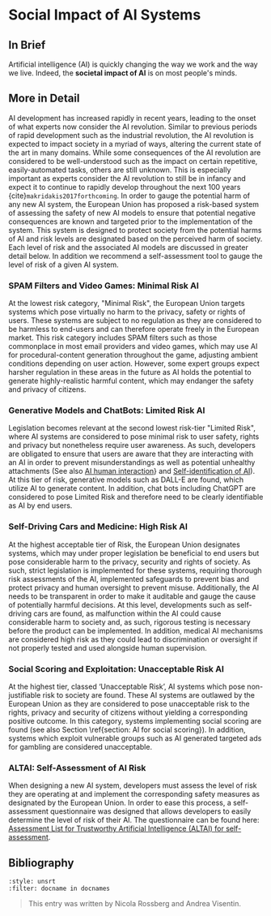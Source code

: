# Social Impact of AI Systems

## In Brief

Artificial intelligence (AI) is quickly changing the way we work and the way we live. Indeed, the **societal impact of AI** is on most people's minds.

## More in Detail

AI development has increased rapidly in recent years, leading to the onset of what experts now consider the AI revolution. Similar to previous periods of rapid development such as the industrial revolution, the AI revolution is expected to impact society in a myriad of ways, altering the current state of the art in many domains. While some consequences of the AI revolution are considered to be well-understood such as the impact on certain repetitive, easily-automated tasks, others are still unknown. This is especially important as experts consider the AI revolution to still be in infancy and expect it to continue to rapidly develop throughout the next 100 years {cite}`makridakis2017forthcoming`. In order to gauge the potential harm of any new AI system, the European Union has proposed a risk-based system of assessing the safety of new AI models to ensure that potential negative consequences are known and targeted prior to the implementation of the system. This system is designed to protect society from the potential harms of AI and risk levels are designated based on the perceived harm of society. Each level of risk and the associated AI models are discussed in greater detail below. In addition we recommend a self-assessment tool to gauge the level of risk of a given AI system. 

### SPAM Filters and Video Games: Minimal Risk AI
At the lowest risk category, "Minimal Risk", the European Union targets systems which pose virtually no harm to the privacy, safety or rights of users. These systems are subject to no regulation as they are considered to be harmless to end-users and can therefore operate freely in the European market. This risk category includes SPAM filters such as those commonplace in most email providers and video games, which may use AI for procedural-content generation throughout the game, adjusting ambient conditions depending on user action. However, some expert groups expect harsher regulation in these areas in the future as AI holds the potential to generate highly-realistic harmful content, which may endanger the safety and privacy of citizens. 

### Generative Models and ChatBots: Limited Risk AI
Legislation becomes relevant at the second lowest risk-tier "Limited Risk", where AI systems are considered to pose minimal risk to user safety, rights and privacy but nonetheless require user awareness. As such, developers are obligated to ensure that users are aware that they are interacting with an AI in order to prevent misunderstandings as well as potential unhealthy attachments (See also [AI human interaction](./human_interaction.md)} and [Self-identification of AI](./self-identification.md)). At this tier of risk, generative models such as DALL-E are found, which utilize AI to generate content. In addition, chat bots including ChatGPT are considered to pose Limited Risk and therefore need to be clearly identifiable as AI by end users. 

### Self-Driving Cars and Medicine: High Risk AI
At the highest acceptable tier of Risk, the European Union designates systems, which may under proper legislation be beneficial to end users but pose considerable harm to the privacy, security and rights of society. As such, strict legislation is implemented for these systems, requiring thorough risk assessments of the AI, implemented safeguards to prevent bias and protect privacy and human oversight to prevent misuse. Additionally, the AI needs to be transparent in order to make it auditable and gauge the cause of potentially harmful decisions. At this level, developments such as self-driving cars are found, as malfunction within the AI could cause considerable harm to society and, as such, rigorous testing is necessary before the product can be implemented. In addition, medical AI mechanisms are considered high risk as they could lead to discrimination or oversight if not properly tested and used alongside human supervision.

### Social Scoring and Exploitation: Unacceptable Risk AI
At the highest tier, classed ‘Unacceptable Risk’, AI systems which pose non-justifiable risk to society are found. These AI systems are outlawed by the European Union as they are considered to pose unacceptable risk to the rights, privacy and security of citizens without yielding a corresponding positive outcome. In this category, systems implementing social scoring are found (see also Section \ref{section: AI for social scoring}). In addition, systems which exploit vulnerable groups such as AI generated targeted ads for gambling are considered unacceptable.

### ALTAI: Self-Assessment of AI Risk
When designing a new AI system, developers must assess the level of risk they are operating at and implement the corresponding safety measures as designated by the European Union. In order to ease this process, a self-assessment questionnaire was designed that allows developers to easily determine the level of risk of their AI. The questionnaire can be found here: <a href="https://digital-strategy.ec.europa.eu/en/library/assessment-list-trustworthy-artificial-intelligence-altai-self-assessment" target=_blank>Assessment List for Trustworthy Artificial Intelligence (ALTAI) for self-assessment</a>.


## Bibliography

```{bibliography}
:style: unsrt
:filter: docname in docnames
```

> This entry was written by Nicola Rossberg and Andrea Visentin.


